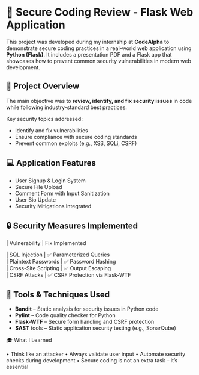 # 🔐 Secure Coding Review - Flask Web Application

This project was developed during my internship at **CodeAlpha** to demonstrate secure coding practices in a real-world web application using **Python (Flask)**. It includes a presentation PDF and a Flask app that showcases how to prevent common security vulnerabilities in modern web development.

## 📄 Project Overview

The main objective was to **review, identify, and fix security issues** in code while following industry-standard best practices.

Key security topics addressed:
- Identify and fix vulnerabilities
- Ensure compliance with secure coding standards
- Prevent common exploits (e.g., XSS, SQLi, CSRF)

## 💻 Application Features

- User Signup & Login System
- Secure File Upload
- Comment Form with Input Sanitization
- User Bio Update
- Security Mitigations Integrated

## 🔒 Security Measures Implemented

| Vulnerability         | Fix Implemented                     

| SQL Injection         | ✅ Parameterized Queries             
| Plaintext Passwords   | ✅ Password Hashing                  
| Cross-Site Scripting  | ✅ Output Escaping  
| CSRF Attacks          | ✅ CSRF Protection via Flask-WTF     

## 🧰 Tools & Techniques Used

- **Bandit** – Static analysis for security issues in Python code
- **Pylint** – Code quality checker for Python
- **Flask-WTF** – Secure form handling and CSRF protection
- **SAST** tools – Static application security testing (e.g., SonarQube)

🎓 What I Learned

• Think like an attacker
• Always validate user input
• Automate security checks during development
• Secure coding is not an extra task – it’s essential
